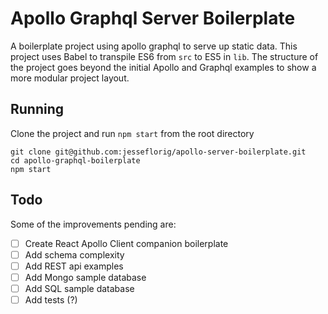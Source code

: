 # Apollo Graphql Server Boilerplate
A boilerplate project using apollo graphql to serve up static data. This project uses Babel to transpile ES6 from `src` to ES5 in `lib`. The structure of the project goes beyond the initial Apollo and Graphql examples to show a more modular project layout.

## Running
Clone the project and run `npm start` from the root directory
```
git clone git@github.com:jesseflorig/apollo-server-boilerplate.git
cd apollo-graphql-boilerplate
npm start
```

## Todo
Some of the improvements pending are:
 - [ ] Create React Apollo Client companion boilerplate
 - [ ] Add schema complexity
 - [ ] Add REST api examples
 - [ ] Add Mongo sample database
 - [ ] Add SQL sample database
 - [ ] Add tests (?)
